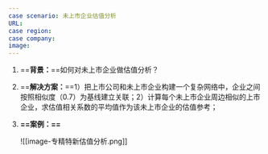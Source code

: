 ```yaml
---
case scenario: 未上市企业估值分析
URL: 
case region: 
case company: 
image: 
---
```


1. ==**背景：**==如何对未上市企业做估值分析？

2. ==**解决方案：**==1）把上市公司和未上市企业构建一个复杂网络中，企业之间按照相似度（0.7）为基线建立关联；2）计算每个未上市企业周边相似的上市企业，求估值相关系数的平均值作为该未上市企业的估值参考；
 
3. **==案例：==**

	![[image-专精特新估值分析.png]]
	